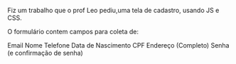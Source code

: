 
Fiz um trabalho que o prof Leo pediu,uma tela de cadastro, usando JS e CSS. 

O formulário contem campos para coleta de:

Email
Nome
Telefone
Data de Nascimento
CPF
Endereço (Completo)
Senha (e confirmação de senha)
